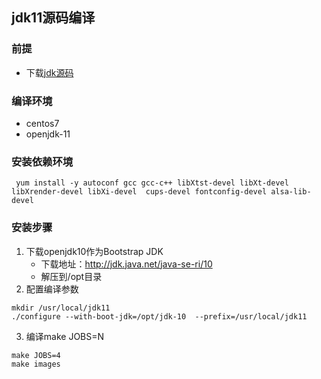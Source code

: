 ## jdk11源码编译

### 前提
  * 下载[jdk源码](http://jdk.java.net/java-se-ri/11)
### 编译环境
  * centos7
  * openjdk-11
### 安装依赖环境
```shell
 yum install -y autoconf gcc gcc-c++ libXtst-devel libXt-devel libXrender-devel libXi-devel  cups-devel fontconfig-devel alsa-lib-devel
```
### 安装步骤
1. 下载openjdk10作为Bootstrap JDK
   * 下载地址：http://jdk.java.net/java-se-ri/10
   * 解压到/opt目录
2. 配置编译参数
  ```shell
  mkdir /usr/local/jdk11
  ./configure --with-boot-jdk=/opt/jdk-10  --prefix=/usr/local/jdk11
  ```
 3. 编译make JOBS=N
  ```shell
  make JOBS=4
  make images
  ```
